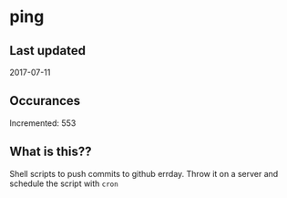 # ping

## Last updated
2017-07-11

## Occurances
Incremented: 553

## What is this??
Shell scripts to push commits to github errday. Throw it on a server and schedule the script with `cron`


